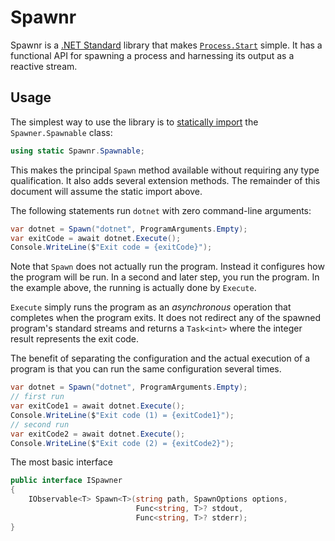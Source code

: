 # Spawnr

Spawnr is a [.NET Standard] library that makes [`Process.Start`][ps] simple.
It has a functional API for spawning a process and harnessing its output as a
reactive stream.


## Usage

The simplest way to use the library is to [statically import] the
`Spawner.Spawnable` class:

```c#
using static Spawnr.Spawnable;
```

This makes the principal `Spawn` method available without requiring any type
qualification. It also adds several extension methods. The remainder of this
document will assume the static import above.

The following statements run `dotnet` with zero command-line arguments:

```c#
var dotnet = Spawn("dotnet", ProgramArguments.Empty);
var exitCode = await dotnet.Execute();
Console.WriteLine($"Exit code = {exitCode}");
```

Note that `Spawn` does not actually run the program. Instead it configures how
the program will be run. In a second and later step, you run the program. In the
example above, the running is actually done by `Execute`.

`Execute` simply runs the program as an _asynchronous_ operation that
completes when the program exits. It does not redirect any of the spawned
program's standard streams and returns a `Task<int>` where the integer result
represents the exit code.

The benefit of separating the configuration and the actual execution of a
program is that you can run the same configuration several times.

```c#
var dotnet = Spawn("dotnet", ProgramArguments.Empty);
// first run
var exitCode1 = await dotnet.Execute();
Console.WriteLine($"Exit code (1) = {exitCode1}");
// second run
var exitCode2 = await dotnet.Execute();
Console.WriteLine($"Exit code (2) = {exitCode2}");
```



The most basic interface

```c#
public interface ISpawner
{
    IObservable<T> Spawn<T>(string path, SpawnOptions options,
                            Func<string, T>? stdout,
                            Func<string, T>? stderr);
}
```


  [ps]: [https://docs.microsoft.com/en-us/dotnet/api/system.diagnostics.process.start]
  [.NET Standard]: https://docs.microsoft.com/en-us/dotnet/standard/net-standard
  [statically import]: https://docs.microsoft.com/en-us/dotnet/csharp/language-reference/keywords/using-static
